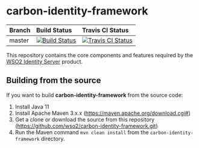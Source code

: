 # carbon-identity-framework

|  Branch | Build Status | Travis CI Status |
| :------------ |:------------- |:-------------
| master      | [![Build Status](https://wso2.org/jenkins/job/platform-builds/job/carbon-identity-framework/badge/icon)](https://wso2.org/jenkins/job/platform-builds/job/carbon-identity-framework/) | [![Travis CI Status](https://travis-ci.org/wso2/carbon-identity-framework.svg?branch=master)](https://travis-ci.org/wso2/carbon-identity-framework.svg?branch=master)|


This repository contains the core components and features required by the [WSO2 Identity Server](https://github.com/wso2/product-is) product.
 

## Building from the source

If you want to build **carbon-identity-framework** from the source code:

1. Install Java 11
2. Install Apache Maven 3.x.x (https://maven.apache.org/download.cgi#)
3. Get a clone or download the source from this repository (https://github.com/wso2/carbon-identity-framework.git)
4. Run the Maven command ``mvn clean install`` from the ``carbon-identity-framework`` directory.
